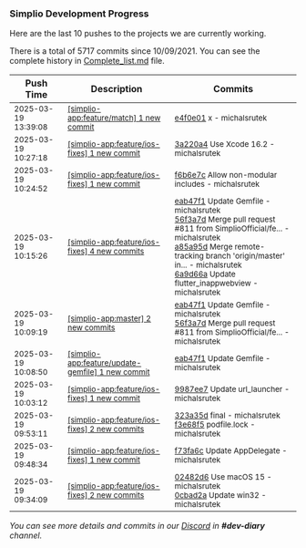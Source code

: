 
### Simplio Development Progress

Here are the last 10 pushes to the projects we are currently working.

There is a total of 5717 commits since 10/09/2021. You can see the complete history in
 [Complete_list.md](Complete_list.md) file.

| Push Time | Description | Commits |
| --- | --- | --- |
| <sub>2025-03-19 13:39:08</sub> | <sub>[[simplio-app:feature/match] 1 new commit](https://github.com/SimplioOfficial/simplio-app/commit/e4f0e010af1d4b55f5ef9253bd32d2e82e63b515)</sub> | <sub>[e4f0e01](https://github.com/SimplioOfficial/simplio-app/commit/e4f0e010af1d4b55f5ef9253bd32d2e82e63b515) x - michalsrutek</sub> |
| <sub>2025-03-19 10:27:18</sub> | <sub>[[simplio-app:feature/ios-fixes] 1 new commit](https://github.com/SimplioOfficial/simplio-app/commit/3a220a4b327ab91661af8e11955a8a5b2a0480bf)</sub> | <sub>[3a220a4](https://github.com/SimplioOfficial/simplio-app/commit/3a220a4b327ab91661af8e11955a8a5b2a0480bf) Use Xcode 16.2 - michalsrutek</sub> |
| <sub>2025-03-19 10:24:52</sub> | <sub>[[simplio-app:feature/ios-fixes] 1 new commit](https://github.com/SimplioOfficial/simplio-app/commit/f6b6e7c5ef19d9c69829650d477760ceb390bcbd)</sub> | <sub>[f6b6e7c](https://github.com/SimplioOfficial/simplio-app/commit/f6b6e7c5ef19d9c69829650d477760ceb390bcbd) Allow non-modular includes - michalsrutek</sub> |
| <sub>2025-03-19 10:15:26</sub> | <sub>[[simplio-app:feature/ios-fixes] 4 new commits](https://github.com/SimplioOfficial/simplio-app/compare/9987ee76d93e...6a9d66a595c0)</sub> | <sub>[eab47f1](https://github.com/SimplioOfficial/simplio-app/commit/eab47f1fa7a9611b177270d1a82f6281a7767496) Update Gemfile - michalsrutek<br>[56f3a7d](https://github.com/SimplioOfficial/simplio-app/commit/56f3a7d13c11adc3a7d615f84ede352c57e612d2) Merge pull request #811 from SimplioOfficial/fe... - michalsrutek<br>[a85a95d](https://github.com/SimplioOfficial/simplio-app/commit/a85a95d1f622a90f4c17ab75c7cb60a62cafea35) Merge remote-tracking branch 'origin/master' in... - michalsrutek<br>[6a9d66a](https://github.com/SimplioOfficial/simplio-app/commit/6a9d66a595c0fae23720157a8e4221b9a20b591e) Update flutter_inappwebview - michalsrutek</sub> |
| <sub>2025-03-19 10:09:19</sub> | <sub>[[simplio-app:master] 2 new commits](https://github.com/SimplioOfficial/simplio-app/compare/f5303d2464d5...56f3a7d13c11)</sub> | <sub>[eab47f1](https://github.com/SimplioOfficial/simplio-app/commit/eab47f1fa7a9611b177270d1a82f6281a7767496) Update Gemfile - michalsrutek<br>[56f3a7d](https://github.com/SimplioOfficial/simplio-app/commit/56f3a7d13c11adc3a7d615f84ede352c57e612d2) Merge pull request #811 from SimplioOfficial/fe... - michalsrutek</sub> |
| <sub>2025-03-19 10:08:50</sub> | <sub>[[simplio-app:feature/update-gemfile] 1 new commit](https://github.com/SimplioOfficial/simplio-app/commit/eab47f1fa7a9611b177270d1a82f6281a7767496)</sub> | <sub>[eab47f1](https://github.com/SimplioOfficial/simplio-app/commit/eab47f1fa7a9611b177270d1a82f6281a7767496) Update Gemfile - michalsrutek</sub> |
| <sub>2025-03-19 10:03:12</sub> | <sub>[[simplio-app:feature/ios-fixes] 1 new commit](https://github.com/SimplioOfficial/simplio-app/commit/9987ee76d93ec54435c458607382929dcb586210)</sub> | <sub>[9987ee7](https://github.com/SimplioOfficial/simplio-app/commit/9987ee76d93ec54435c458607382929dcb586210) Update url_launcher - michalsrutek</sub> |
| <sub>2025-03-19 09:53:11</sub> | <sub>[[simplio-app:feature/ios-fixes] 2 new commits](https://github.com/SimplioOfficial/simplio-app/compare/f73fa6c5f359...f3e68f5c07e1)</sub> | <sub>[323a35d](https://github.com/SimplioOfficial/simplio-app/commit/323a35db784d3e1dc054cacb5d65e7b2123df7c0) final - michalsrutek<br>[f3e68f5](https://github.com/SimplioOfficial/simplio-app/commit/f3e68f5c07e19b78e7e253e2bf9fa2123b187f67) podfile.lock - michalsrutek</sub> |
| <sub>2025-03-19 09:48:34</sub> | <sub>[[simplio-app:feature/ios-fixes] 1 new commit](https://github.com/SimplioOfficial/simplio-app/commit/f73fa6c5f359cc42776bcf5160eadeb8d3e837f6)</sub> | <sub>[f73fa6c](https://github.com/SimplioOfficial/simplio-app/commit/f73fa6c5f359cc42776bcf5160eadeb8d3e837f6) Update AppDelegate - michalsrutek</sub> |
| <sub>2025-03-19 09:34:09</sub> | <sub>[[simplio-app:feature/ios-fixes] 2 new commits](https://github.com/SimplioOfficial/simplio-app/compare/0e9b17deda11...0cbad2a578af)</sub> | <sub>[02482d6](https://github.com/SimplioOfficial/simplio-app/commit/02482d64335ac395dd060bdef5fc07203be34da8) Use macOS 15 - michalsrutek<br>[0cbad2a](https://github.com/SimplioOfficial/simplio-app/commit/0cbad2a578af05a32c132d050215e2b99523bc6c) Update win32 - michalsrutek</sub> |

_You can see more details and commits in our [Discord](https://discord.gg/aKhjuwZmdP) in **#dev-diary** channel._
